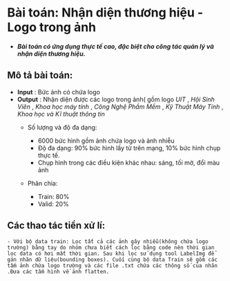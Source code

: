 # Bài toán: Nhận diện thương hiệu - Logo trong ảnh
* ***Bài toán có ứng dụng thực tế cao, đặc biệt cho công tác quản lý và nhận diện thương hiệu.***
## Mô tả bài toán:
* **Input** : Bức ảnh có chứa logo
* **Output** : Nhận diện được các logo trong ảnh( gồm logo *UIT* , *Hội Sinh Viên* , *Khoa học máy tính* , *Công Nghệ Phầm Mềm* , *Kỹ Thuật Máy Tính* , *Khoa học và Kĩ thuật thông tin*  
	* Số lượng và độ đa dạng:
	
		- 6000 bức hình gồm ảnh chứa logo và ảnh nhiễu
		- Độ đa dạng: 90% bức hình lấy từ trên mạng, 10% bức hình chụp thực tế.
		- Chụp hình trong các điều kiện khác nhau: sáng, tối mờ, đổi màu ảnh

	* Phân chia: 
		- Train: 80%
		- Valid: 20%
## Các thao tác tiền xử lí:
	- Với bộ data train: Lọc tất cả các ảnh gây nhiễu(không chứa logo trường) bằng tay do nhóm chưa biết cách lọc bằng code nên thời gian lọc data có hơi mất thời gian. Sau khi lọc sử dụng tool LabelImg để gán nhãn dữ liệu(bounding boxes). Cuối cùng bộ data Train sẽ gồm các tấm ảnh chứa logo trường và các file .txt chứa các thông số của nhãn
	.Đưa các tấm hình về ảnh flatten.

